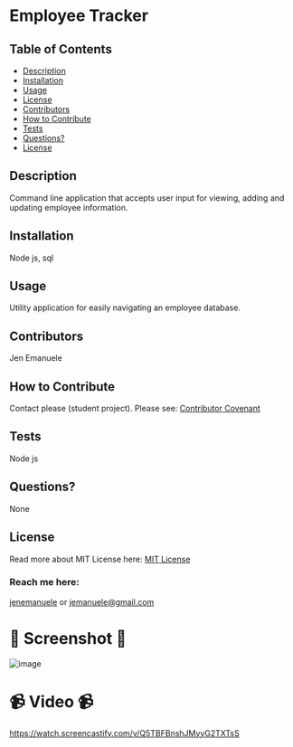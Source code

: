 # Employee Tracker
  ## Table of Contents
  * [Description](#description)
  * [Installation](#installation)
  * [Usage](#usage)
  * [License](#license)
  * [Contributors](#contributors)
  * [How to Contribute](#how-to-contribute)
  * [Tests](#tests)
  * [Questions?](#questions)
  * [License](#license)
  ## Description
  Command line application that accepts user input for viewing, adding and updating employee information.
  ## Installation
  Node js, sql
  ## Usage
  Utility application for easily navigating an employee database.
  ## Contributors
  Jen Emanuele
  ## How to Contribute
  Contact please (student project).
  Please see: [Contributor Covenant](https://www.contributor-covenant.org/)
  ## Tests
  Node js
  ## Questions?
  None
  ## License
  Read more about MIT License here:
  [MIT License](https://opensource.org/licenses/MIT)
  ### Reach me here:
  [jenemanuele](https://github.com/jenemanuele) 
  or jemanuele@gmail.com
  #  💜 Screenshot 💜 
  ![image](https://user-images.githubusercontent.com/91485484/152169696-d3088899-2866-4124-bc91-fd85da5d5047.png)


  # 📹 Video 📹
  https://watch.screencastify.com/v/Q5TBFBnshJMyyG2TXTsS

